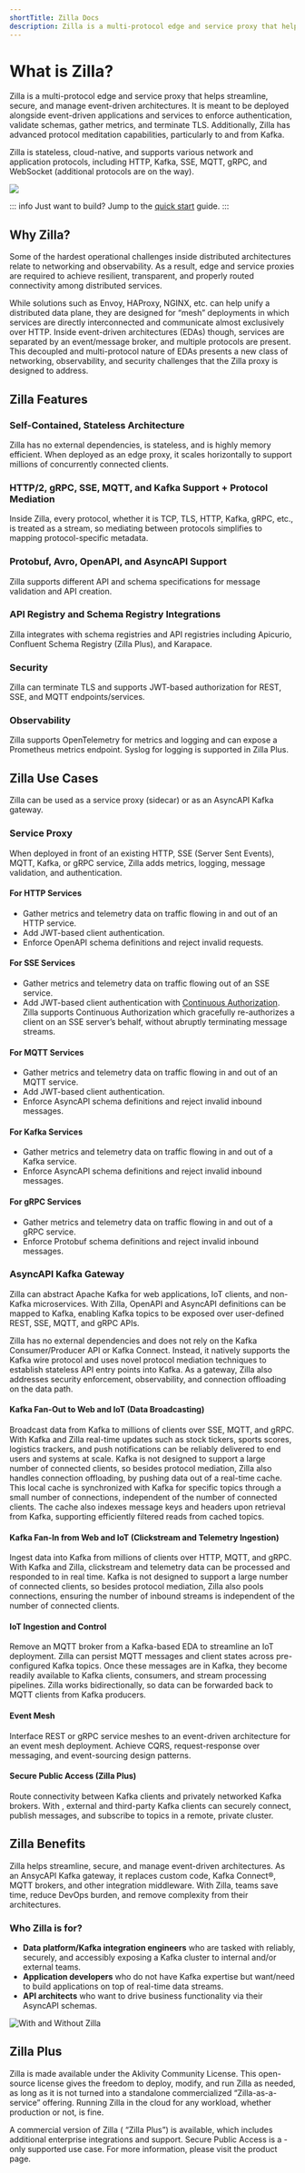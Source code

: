 ```yaml
---
shortTitle: Zilla Docs
description: Zilla is a multi-protocol edge and service proxy that helps streamline, secure, and manage event-driven architectures.
---
```


# What is Zilla?

Zilla is a multi-protocol edge and service proxy that helps streamline, secure, and manage event-driven architectures. It is meant to be deployed alongside event-driven applications and services to enforce authentication, validate schemas, gather metrics, and terminate TLS. Additionally, Zilla has advanced protocol meditation capabilities, particularly to and from Kafka.

Zilla is stateless, cloud-native, and supports various network and application protocols, including HTTP, Kafka, SSE, MQTT, gRPC, and WebSocket (additional protocols are on the way).

![](/zilla-overview.png)

::: info Just want to build?
Jump to the [quick start](./how-tos/quickstart.md) guide.
:::

## Why Zilla?

Some of the hardest operational challenges inside distributed architectures relate to networking and observability. As a result, edge and service proxies are required to achieve resilient, transparent, and properly routed connectivity among distributed services.

While solutions such as Envoy, HAProxy, NGINX, etc. can help unify a distributed data plane, they are designed for “mesh” deployments in which services are directly interconnected and communicate almost exclusively over HTTP. Inside event-driven architectures (EDAs) though, services are separated by an event/message broker, and multiple protocols are present. This decoupled and multi-protocol nature of EDAs presents a new class of networking, observability, and security challenges that the Zilla proxy is designed to address.

## Zilla Features

### Self-Contained, Stateless Architecture

Zilla has no external dependencies, is stateless, and is highly memory efficient. When deployed as an edge proxy, it scales horizontally to support millions of concurrently connected clients.

### HTTP/2, gRPC, SSE, MQTT, and Kafka Support + Protocol Mediation

Inside Zilla, every protocol, whether it is TCP, TLS, HTTP, Kafka, gRPC, etc., is treated as a stream, so mediating between protocols simplifies to mapping protocol-specific metadata.

### Protobuf, Avro, OpenAPI, and AsyncAPI Support

Zilla supports different API and schema specifications for message validation and API creation.

### API Registry and Schema Registry Integrations

Zilla integrates with schema registries and API registries including Apicurio, Confluent Schema Registry (Zilla Plus), and Karapace.

### Security

Zilla can terminate TLS and supports JWT-based authorization for REST, SSE, and MQTT endpoints/services.

### Observability

Zilla supports OpenTelemetry for metrics and logging and can expose a Prometheus metrics endpoint. Syslog for logging is supported in Zilla Plus.

## Zilla Use Cases

Zilla can be used as a service proxy (sidecar) or as an AsyncAPI Kafka gateway.

### Service Proxy

When deployed in front of an existing HTTP, SSE (Server Sent Events), MQTT, Kafka, or gRPC service, Zilla adds metrics, logging, message validation, and authentication.

#### For HTTP Services

- Gather metrics and telemetry data on traffic flowing in and out of an HTTP service.
- Add JWT-based client authentication.
- Enforce OpenAPI schema definitions and reject invalid requests.

#### For SSE Services

- Gather metrics and telemetry data on traffic flowing out of an SSE service.
- Add JWT-based client authentication with [Continuous Authorization](https://www.aklivity.io/post/a-primer-on-server-sent-events-sse#:~:text=Securing%20SSE%20with%20aklivity%20Zilla). Zilla supports Continuous Authorization which gracefully re-authorizes a client on an SSE server’s behalf, without abruptly terminating message streams.

#### For MQTT Services

- Gather metrics and telemetry data on traffic flowing in and out of an MQTT service.
- Add JWT-based client authentication.
- Enforce AsyncAPI schema definitions and reject invalid inbound messages.

#### For Kafka Services

- Gather metrics and telemetry data on traffic flowing in and out of a Kafka service.
- Enforce AsyncAPI schema definitions and reject invalid inbound messages.

#### For gRPC Services

- Gather metrics and telemetry data on traffic flowing in and out of a gRPC service.
- Enforce Protobuf schema definitions and reject invalid inbound messages.

### AsyncAPI Kafka Gateway

Zilla can abstract Apache Kafka for web applications, IoT clients, and non-Kafka microservices. With Zilla, OpenAPI and AsyncAPI definitions can be mapped to Kafka, enabling Kafka topics to be exposed over user-defined REST, SSE, MQTT, and gRPC APIs.

Zilla has no external dependencies and does not rely on the Kafka Consumer/Producer API or Kafka Connect. Instead, it natively supports the Kafka wire protocol and uses novel protocol mediation techniques to establish stateless API entry points into Kafka. As a gateway, Zilla also addresses security enforcement, observability, and connection offloading on the data path.

#### Kafka Fan-Out to Web and IoT (Data Broadcasting)

Broadcast data from Kafka to millions of clients over SSE, MQTT, and gRPC. With Kafka and Zilla real-time updates such as stock tickers, sports scores, logistics trackers, and push notifications can be reliably delivered to end users and systems at scale. Kafka is not designed to support a large number of connected clients, so besides protocol mediation, Zilla also handles connection offloading, by pushing data out of a real-time cache. This local cache is synchronized with Kafka for specific topics through a small number of connections, independent of the number of connected clients. The cache also indexes message keys and headers upon retrieval from Kafka, supporting efficiently filtered reads from cached topics.

#### Kafka Fan-In from Web and IoT (Clickstream and Telemetry Ingestion)

Ingest data into Kafka from millions of clients over HTTP, MQTT, and gRPC. With Kafka and Zilla, clickstream and telemetry data can be processed and responded to in real time. Kafka is not designed to support a large number of connected clients, so besides protocol mediation, Zilla also pools connections, ensuring the number of inbound streams is independent of the number of connected clients.

#### IoT Ingestion and Control

Remove an MQTT broker from a Kafka-based EDA to streamline an IoT deployment. Zilla can persist MQTT messages and client states across pre-configured Kafka topics. Once these messages are in Kafka, they become readily available to Kafka clients, consumers, and stream processing pipelines. Zilla works bidirectionally, so data can be forwarded back to MQTT clients from Kafka producers.

#### Event Mesh

Interface REST or gRPC service meshes to an event-driven architecture for an event mesh deployment. Achieve CQRS, request-response over messaging, and event-sourcing design patterns.

#### Secure Public Access (Zilla Plus)

Route connectivity between Kafka clients and privately networked Kafka brokers. With <ZillaPlus/>, external and third-party Kafka clients can securely connect, publish messages, and subscribe to topics in a remote, private cluster.

## Zilla Benefits

Zilla helps streamline, secure, and manage event-driven architectures. As an AnsycAPI Kafka gateway, it replaces custom code, Kafka Connect®, MQTT brokers, and other integration middleware. With Zilla, teams save time, reduce DevOps burden, and remove complexity from their architectures.

### Who Zilla is for?

- **Data platform/Kafka integration engineers** who are tasked with reliably, securely, and accessibly exposing a Kafka cluster to internal and/or external teams.
- **Application developers** who do not have Kafka expertise but want/need to build applications on top of real-time data streams.
- **API architects** who want to drive business functionality via their AsyncAPI schemas.

![With and Without Zilla](/before-after-zilla.svg)

## Zilla Plus

Zilla is made available under the Aklivity Community License. This open-source license gives the freedom to deploy, modify, and run Zilla as needed, as long as it is not turned into a standalone commercialized “Zilla-as-a-service” offering. Running Zilla in the cloud for any workload, whether production or not, is fine.

A commercial version of Zilla (<ZillaPlus/> “Zilla Plus”) is available, which includes additional enterprise integrations and support. Secure Public Access is a <ZillaPlus/>-only supported use case. For more information, please visit the [<ZillaPlus/>](https://www.aklivity.io/products/zilla-plus) product page.
